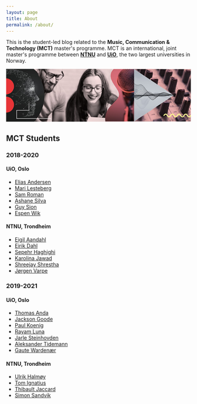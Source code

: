 ```yaml
---
layout: page
title: About
permalink: /about/
---
```


This is the student-led blog related to the **Music, Communication & Technology (MCT)** master's programme. MCT is an international, joint master's programme between [**NTNU**](https://www.ntnu.edu/studies/mmct) and [**UiO**](https://www.uio.no/english/studies/programmes/mct-master/), the two largest universities in Norway.

![MCT image](/assets/image/2018_08_01_stefanof_mct-master-630.jpg "MCT image")

## MCT Students

### 2018-2020
#### UiO, Oslo
* [Elias Andersen](/authors/eliasandersen.html)
* [Mari Lesteberg](/authors/marilesteberg.html)
* [Sam Roman](/authors/samroman.html)
* [Ashane Silva](/authors/ashanesilva.html)
* [Guy Sion](/authors/guysion.html)
* [Espen Wik](/authors/espenwik.html)

#### NTNU, Trondheim
* [Eigil Aandahl](/authors/eigilaandahl.html)
* [Eirik Dahl](/authors/eirikdahl.html)
* [Sepehr Haghighi](/authors/sepehrhaghighi.html)
* [Karolina Jawad](/authors/karolinajawad.html)
* [Shreejay Shrestha](/authors/shreejayshrestha.html)
* [Jørgen Varpe](/authors/jørgenvarpe.html)

### 2019-2021
#### UiO, Oslo
* [Thomas Anda](/authors/thomasanda.html)
* [Jackson Goode](/authors/jacksongoode.html)
* [Paul Koenig](/authors/paulkoenig.html)
* [Rayam Luna](/authors/rayamluna.html)
* [Jarle Steinhovden](/authors/jarlesteinhovden.html)
* [Aleksander Tidemann](/authors/aleksandertidemann.html)
* [Gaute Wardenær](/authors/gautewardenær.html)

#### NTNU, Trondheim
* [Ulrik Halmøy](/authors/ulrikhalmøy.html)
* [Tom Ignatius](/authors/tomignatius.html)
* [Thibault Jaccard](/authors/thibaultjaccard.html)
* [Simon Sandvik](/authors/simonsandvik.html)


<!--

Documentation on Jekyll and template:

This is the base Jekyll theme. You can find out more info about customizing your Jekyll theme, as well as basic Jekyll usage documentation at [jekyllrb.com](https://jekyllrb.com/)

You can find the source code for Minima at GitHub:
[jekyll][jekyll-organization] /
[minima](https://github.com/jekyll/minima)

You can find the source code for Jekyll at GitHub:
[jekyll][jekyll-organization] /
[jekyll](https://github.com/jekyll/jekyll)


[jekyll-organization]: https://github.com/jekyll

-->
